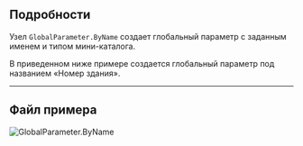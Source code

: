 ## Подробности
Узел `GlobalParameter.ByName` создает глобальный параметр с заданным именем и типом мини-каталога.

В приведенном ниже примере создается глобальный параметр под названием «Номер здания».
___
## Файл примера

![GlobalParameter.ByName](./Revit.Elements.GlobalParameter.ByName_img.jpg)
